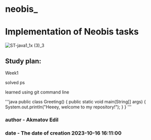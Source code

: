# neobis_

# Implementation of Neobis tasks

![ST-java1_1x (3)_3](https://github.com/Akmatovedil/neobis_/assets/106029627/d130fba6-1f62-430b-9035-4ec30cfa3c69)


## Study plan:

Week1

solved ps

learned using git command line

'''java
public class Greeting() {
    public static void main(String[] args) {
        System.out.println("Heeey, welcome to my repository!");
    }
}
'''

### author - Akmatov Edil
### date - The date of creation 2023-10-16 16:11:00

